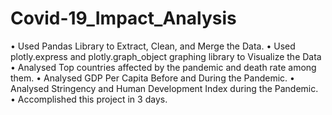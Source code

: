 
# Covid-19_Impact_Analysis
• Used Pandas Library to Extract, Clean, and Merge the Data.
• Used plotly.express and plotly.graph_object graphing library to Visualize the Data
• Analysed Top countries affected by the pandemic and death rate among them.
• Analysed GDP Per Capita Before and During the Pandemic.
• Analysed Stringency and Human Development Index during the Pandemic.
• Accomplished this project in 3 days.
